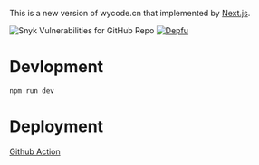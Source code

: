 This is a new version of wycode.cn that implemented by [Next.js](https://nextjs.org).

![Snyk Vulnerabilities for GitHub Repo](https://img.shields.io/snyk/vulnerabilities/github/wangyucode/wycode-next)
[![Depfu](https://badges.depfu.com/badges/bbc6fe1c2e50cbfb2f841cc3b67809ba/overview.svg)](https://depfu.com/github/wangyucode/wycode-next?project_id=37918)

# Devlopment

`npm run dev`

# Deployment

[Github Action](.github\workflows\main.yml)